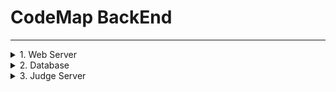# **CodeMap BackEnd**

-------------
<details>
<summary> 1. Web Server </summary>

<details>
<summary> ! 데이터 베이스 관련 주의할 점 ! </summary>

`/src/main/resource/application.properties`안에 다음과 같은 라인이 있는데,

`spring.jpa.hibernate.ddl-auto=<option>`

옵션에는 `none`, `create` 등등 들어갈 수 있음. 항상 `none`으로 하는게 좋은데,
만약 데이터베이스 구조나 변수명을 바꾸었다면 `create`로 한번 빌드해서 서버올려야 프로젝트 내 JPA관련 파일들이 초기화가 됨(안할 시 오류남)

`create`는 서버올릴 때마다 연동된 DB초기화함. (내용만)
</details>

>2022-07-20 
>> 1. 초기 프로젝트 생성
>> 2. DB,API 설계에 맞게 class 구조와 컨트롤러 구현
>> 3. Data-JPA 인터페이스 사용
>> 4. 로컬 DB(MySQL)과 연동 확인
>> 5. IntelliJ 내의 HTTP Client 플러그인 사용하여 API서버 작동 확인

>2022-07-21
>> 1. DB스키마 수정 (result -> submission , test 추가)
>> 2. API 수정
>> 3. API 서버 작동 확인
</details>

<details>
<summary> 2. Database </summary>

// 일단 MySQL 사용 (필요따라 바꿔도 ㄱㅊ)

> MySQL Configuration
>> 1. `/src/main/resource/application.properties`
>> 2. ```
>>    spring.datasource.url=jdbc:mysql://<ip>:<port>/<table>?useSSL=false&useUnicode=true&serverTimezone=Asia/Seoul
>>    spring.datasource.username=<user_id>
>>    spring.datasource.password=<password>
>>    ```


- 테이블 생성 쿼리 

```
create table algorithm(
	algorithm_id INT,
	title varchar(100),
	body varchar(10000),
	primary key(algorithm_id)
);

create table problem_set(
	problem_set_id INT,
    title varchar(100),
    problem_list varchar(100),
    primary key(problemSet_id)
);

create table problem(
	problem_id INT,
    problemSet_id INT,
    title varchar(100),
    memory_limit INT,
    time_limit float,
    body varchar(10000),
    primary key(problem_id)
);

create table submission(
    submission_id INT,
    problme_id INT,
    user_id INT,
    contest_id INT,
    execute_time float,
    used_memory INT,
    result INT,
    used_language INT,
    submit_code varchar(10000),
    submit_date datetime,
    primary key(submission_id)
);

create table contest(
	contest_id INT,
    problemSet_id INT,
    user_id INT,
    primary key(contest_id)
)

```


</details>


<details>
<summary> 3. Judge Server </summary>

</details>



